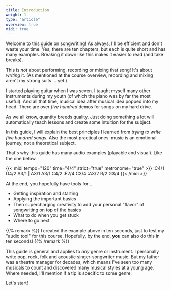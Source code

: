 ```yaml
---
title: Introduction
weight: 1
type: "article"
overview: true
midi: true
---
```


Welcome to this guide on songwriting! As always, I'll be efficient and don't waste your time. Yes, there are ten chapters, but each is quite short and has many examples. Breaking it down like this makes it easier to read (and take breaks).

This is _not_ about performing, recording or mixing that song! It's about _writing_ it. (As mentioned at the course overview, recording and mixing aren't my strong suits ... yet.)

I started playing guitar when I was seven. I taught myself many other instruments during my youth (of which the piano was by far the most useful). And all that time, musical idea after musical idea popped into my head. There are over _five hundred_ demos for songs on my hard drive.

As we all know, quantity breeds quality. Just doing something a lot will automatically teach lessons and create some intuition for the subject.

In this guide, I will explain the best principles I learned from _trying to write five hundred songs_. Also the most practical ones: music is an emotional journey, not a theoretical subject.

That's why this guide has many audio examples (playable and visual). Like the one below.

{{< midi tempo="120" time="4/4" strict="true" metronome="true" >}}
:C4/1 D4/2 A3/1 | A3/1 A3/1 C4/2
:F2/4 C3/4
:A3/2 R/2 G3/4
{{< /midi >}}

At the end, you hopefully have tools for ...

* Getting inspiration and starting
* Applying the important basics
* Then supercharging creativity to add your personal "flavor" of songwriting on top of the basics
* What to do when you get stuck
* Where to go next

{{% remark %}}
I created the example above in ten seconds, just to test my "audio tool" for this course. Hopefully, by the end, **you** can also do this in ten seconds!
{{% /remark %}}

This guide is general and applies to _any_ genre or instrument. I personally write pop, rock, folk and acoustic singer-songwriter music. But my father was a theatre manager for decades, which means I've seen too many musicals to count and discovered many musical styles at a young age. Where needed, I'll mention if a tip is specific to some genre.

Let's start! 